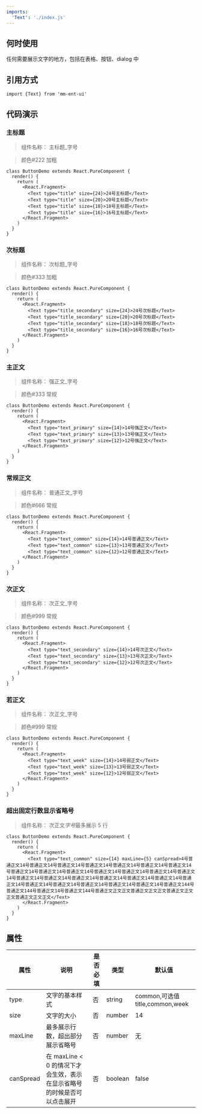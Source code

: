 ```yaml
---
imports:
  'Text': './index.js'
---
```


## 何时使用

任何需要展示文字的地方，包括在表格、按钮、dialog 中

## 引用方式

```render javascript
import {Text} from 'mm-ent-ui'
```

## 代码演示

### 主标题

> 组件名称： 主标题\_字号

> 颜色#222 加粗

```render html
class ButtonDemo extends React.PureComponent {
  render() {
    return (
      <React.Fragment>
        <Text type="title" size={24}>24号主标题</Text>
        <Text type="title" size={20}>20号主标题</Text>
        <Text type="title" size={18}>18号主标题</Text>
        <Text type="title" size={16}>16号主标题</Text>
      </React.Fragment>
    )
  }
}
```

### 次标题

> 组件名称： 次标题\_字号

> 颜色#333 加粗

```render html
class ButtonDemo extends React.PureComponent {
  render() {
    return (
      <React.Fragment>
        <Text type="title_secondary" size={24}>24号次标题</Text>
        <Text type="title_secondary" size={20}>20号次标题</Text>
        <Text type="title_secondary" size={18}>18号次标题</Text>
        <Text type="title_secondary" size={16}>16号次标题</Text>
      </React.Fragment>
    )
  }
}
```

### 主正文

> 组件名称： 强正文\_字号

> 颜色#333 常规

```render html
class ButtonDemo extends React.PureComponent {
  render() {
    return (
      <React.Fragment>
        <Text type="text_primary" size={14}>14号强正文</Text>
        <Text type="text_primary" size={13}>13号强正文</Text>
        <Text type="text_primary" size={12}>12号强正文</Text>
      </React.Fragment>
    )
  }
}
```

### 常规正文

> 组件名称： 普通正文\_字号

> 颜色#666 常规

```render html
class ButtonDemo extends React.PureComponent {
  render() {
    return (
      <React.Fragment>
        <Text type="text_common" size={14}>14号普通正文</Text>
        <Text type="text_common" size={13}>13号普通正文</Text>
        <Text type="text_common" size={12}>12号普通正文</Text>
      </React.Fragment>
    )
  }
}
```

### 次正文

> 组件名称： 次正文\_字号

> 颜色#999 常规

```render html
class ButtonDemo extends React.PureComponent {
  render() {
    return (
      <React.Fragment>
        <Text type="text_secondary" size={14}>14号次正文</Text>
        <Text type="text_secondary" size={13}>13号次正文</Text>
        <Text type="text_secondary" size={12}>12号次正文</Text>
      </React.Fragment>
    )
  }
}
```

### 若正文

> 组件名称： 次正文\_字号

> 颜色#999 常规

```render html
class ButtonDemo extends React.PureComponent {
  render() {
    return (
      <React.Fragment>
        <Text type="text_week" size={14}>14号弱正文</Text>
        <Text type="text_week" size={13}>13号弱正文</Text>
        <Text type="text_week" size={12}>12号弱正文</Text>
      </React.Fragment>
    )
  }
}
```

### 超出固定行数显示省略号

> 组件名称： 次正文*字号*最多展示 5 行

```render html
class ButtonDemo extends React.PureComponent {
  render() {
    return (
      <React.Fragment>
        <Text type="text_common" size={14} maxLine={5} canSpread>4号普通正文14号普通正文14号普通正文14号普通正文14号普通正文14号普通正文14号普通正文14号普通正文14号普通正文14号普通正文14号普通正文14号普通正文14号普通正文14号普通正文14号普通正文14号普通正文14号普通正文14号普通正文14号普通正文14号普通正文14号普通正文14号普通正文14号普通正文14号普通正文14号普通正文14号普通正文14号普通正文144号普通正文144号普通正文14号普通正文144号普通正文正文正文普通正文正文正文普通正文正文正文普通正文正文正文</Text>
      </React.Fragment>
    )
  }
}
```

## 属性

| 属性      | 说明                                                                    | 是否必填 | 类型    | 默认值                          |
| --------- | ----------------------------------------------------------------------- | -------- | ------- | ------------------------------- |
| type      | 文字的基本样式                                                          | 否       | string  | common,可选值 title,common,week |
| size      | 文字的大小                                                              | 否       | number  | 14                              |
| maxLine   | 最多展示行数，超出部分展示省略号                                        | 否       | number  | 无                              |
| canSpread | 在 maxLine < 0 的情况下才会生效，表示在显示省略号的时候是否可以点击展开 | 否       | boolean | false                           |
